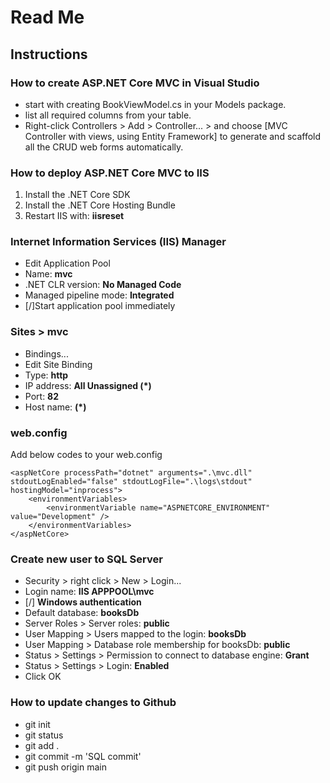 # Read Me

## Instructions

### How to create ASP.NET Core MVC in Visual Studio
- start with creating BookViewModel.cs in your Models package.
- list all required columns from your table.
- Right-click Controllers > Add > Controller... > and choose [MVC Controller with views, using Entity Framework] to generate and scaffold all the CRUD web forms automatically.

### How to deploy ASP.NET Core MVC to IIS
1. Install the .NET Core SDK
2. Install the .NET Core Hosting Bundle
3. Restart IIS with: **iisreset**

### Internet Information Services (IIS) Manager
- Edit Application Pool
- Name: **mvc**
- .NET CLR version: **No Managed Code**
- Managed pipeline mode: **Integrated**
- [/]Start application pool immediately

### Sites > mvc
- Bindings...
- Edit Site Binding
- Type: **http**
- IP address: **All Unassigned (*)**
- Port: **82**
- Host name: **(*)**

### web.config
Add below codes to your web.config
```
<aspNetCore processPath="dotnet" arguments=".\mvc.dll" stdoutLogEnabled="false" stdoutLogFile=".\logs\stdout" hostingModel="inprocess">
	<environmentVariables>
		<environmentVariable name="ASPNETCORE_ENVIRONMENT" value="Development" />
	</environmentVariables>
</aspNetCore>
```
### Create new user to SQL Server
- Security > right click > New > Login...
- Login name: **IIS APPPOOL\mvc**
- [/] **Windows authentication**
- Default database: **booksDb**
- Server Roles > Server roles: **public**
- User Mapping > Users mapped to the login: **booksDb**
- User Mapping > Database role membership for booksDb: **public**
- Status > Settings > Permission to connect to database engine: **Grant**
- Status > Settings > Login: **Enabled**
- Click OK

### How to update changes to Github
- git init
- git status
- git add .
- git commit -m 'SQL commit'
- git push origin main
